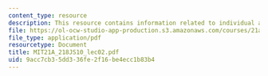 ```yaml
---
content_type: resource
description: This resource contains information related to individual and social identity.
file: https://ol-ocw-studio-app-production.s3.amazonaws.com/courses/21a-218j-identity-and-difference-spring-2010/9acc7cb35dd336fe2f16be4ecc1b83b4_MIT21A_218JS10_lec02.pdf
file_type: application/pdf
resourcetype: Document
title: MIT21A_218JS10_lec02.pdf
uid: 9acc7cb3-5dd3-36fe-2f16-be4ecc1b83b4
---
```

